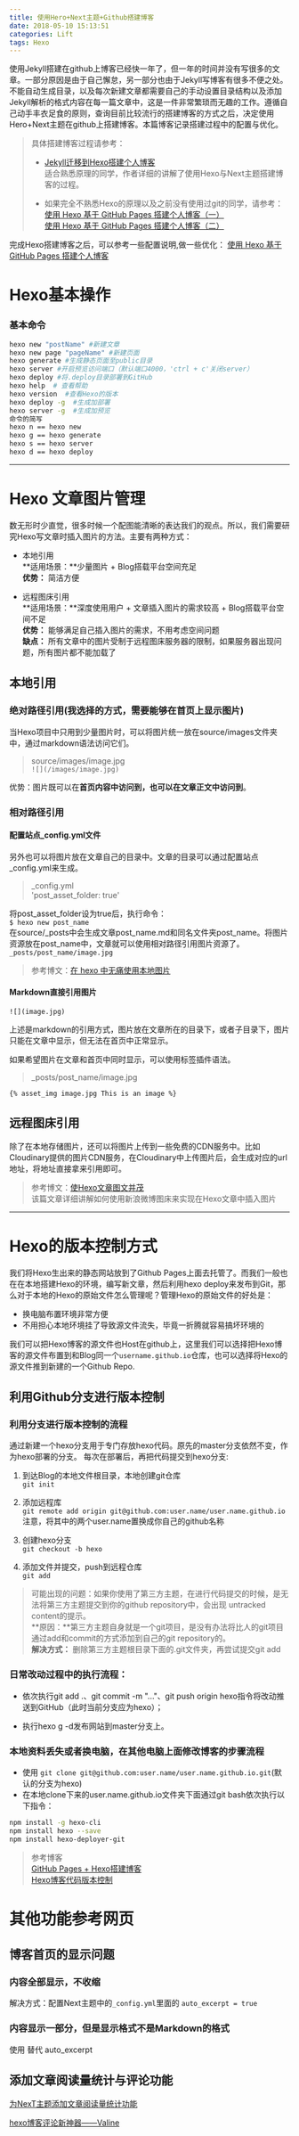 ```yaml
---
title: 使用Hero+Next主题+Github搭建博客
date: 2018-05-10 15:13:51
categories: Lift
tags: Hexo
---
```

使用Jekyll搭建在github上博客已经快一年了，但一年的时间并没有写很多的文章。一部分原因是由于自己懈怠，另一部分也由于Jekyll写博客有很多不便之处。不能自动生成目录，以及每次新建文章都需要自己的手动设置目录结构以及添加Jekyll解析的格式内容在每一篇文章中，这是一件非常繁琐而无趣的工作。遵循自己动手丰衣足食的原则，查询目前比较流行的搭建博客的方式之后，决定使用Hero+Next主题在github上搭建博客。本篇博客记录搭建过程中的配置与优化。

> 具体搭建博客过程请参考：
> - [Jekyll迁移到Hexo搭建个人博客](https://www.ezlippi.com/blog/2016/02/jekyll-to-hexo.html)  
适合熟悉原理的同学，作者详细的讲解了使用Hexo与Next主题搭建博客的过程。
>   
> - 如果完全不熟悉Hexo的原理以及之前没有使用过git的同学，请参考：  
   [使用 Hexo 基于 GitHub Pages 搭建个人博客（一）](https://ehlxr.me/2016/07/23/%E4%BD%BF%E7%94%A8Hexo%E5%9F%BA%E4%BA%8EGitHub-Pages%E6%90%AD%E5%BB%BA%E4%B8%AA%E4%BA%BA%E5%8D%9A%E5%AE%A2%EF%BC%88%E4%B8%80%EF%BC%89/)   
   [使用 Hexo 基于 GitHub Pages 搭建个人博客（二）](https://ehlxr.me/2016/07/23/%E4%BD%BF%E7%94%A8Hexo%E5%9F%BA%E4%BA%8EGitHub-Pages%E6%90%AD%E5%BB%BA%E4%B8%AA%E4%BA%BA%E5%8D%9A%E5%AE%A2%EF%BC%88%E4%BA%8C%EF%BC%89/)
<!-- more -->
完成Hexo搭建博客之后，可以参考一些配置说明,做一些优化：
[使用 Hexo 基于 GitHub Pages 搭建个人博客](https://ehlxr.me/2016/08/30/%E4%BD%BF%E7%94%A8Hexo%E5%9F%BA%E4%BA%8EGitHub-Pages%E6%90%AD%E5%BB%BA%E4%B8%AA%E4%BA%BA%E5%8D%9A%E5%AE%A2%EF%BC%88%E4%B8%89%EF%BC%89/)
# Hexo基本操作
### 基本命令
```sh
hexo new "postName" #新建文章
hexo new page "pageName" #新建页面
hexo generate #生成静态页面至public目录
hexo server #开启预览访问端口（默认端口4000，'ctrl + c'关闭server）
hexo deploy #将.deploy目录部署到GitHub
hexo help  # 查看帮助
hexo version  #查看Hexo的版本
hexo deploy -g  #生成加部署
hexo server -g  #生成加预览
命令的简写
hexo n == hexo new
hexo g == hexo generate
hexo s == hexo server
hexo d == hexo deploy
```
*****
# Hexo 文章图片管理
数无形时少直觉，很多时候一个配图能清晰的表达我们的观点。所以，我们需要研究Hexo写文章时插入图片的方法。主要有两种方式：
- 本地引用  
**适用场景：**少量图片 + Blog搭载平台空间充足  
**优势：** 简洁方便

- 远程图床引用  
**适用场景：**深度使用用户 + 文章插入图片的需求较高 + Blog搭载平台空间不足  
**优势：** 能够满足自己插入图片的需求，不用考虑空间问题  
**缺点：** 所有文章中的图片受制于远程图床服务器的限制，如果服务器出现问题，所有图片都不能加载了

## 本地引用
### 绝对路径引用(我选择的方式，需要能够在首页上显示图片)
当Hexo项目中只用到少量图片时，可以将图片统一放在source/images文件夹中，通过markdown语法访问它们。  
 > source/images/image.jpg  
`![](/images/image.jpg)`  

优势：图片既可以在**首页内容中访问到，也可以在文章正文中访问到**。

### 相对路径引用
#### 配置站点_config.yml文件
另外也可以将图片放在文章自己的目录中。文章的目录可以通过配置站点_config.yml来生成。  
> _config.yml  
'post_asset_folder: true'  

将post_asset_folder设为true后，执行命令：  
`$ hexo new post_name`  
在source/_posts中会生成文章post_name.md和同名文件夹post_name。将图片资源放在post_name中，文章就可以使用相对路径引用图片资源了。  
`_posts/post_name/image.jpg`
> 参考博文：[在 hexo 中无痛使用本地图片](http://www.cnblogs.com/lmf-techniques/articles/6911051.html)

#### Markdown直接引用图片
`![](image.jpg)`  

上述是markdown的引用方式，图片放在文章所在的目录下，或者子目录下，图片只能在文章中显示，但无法在首页中正常显示。

如果希望图片在文章和首页中同时显示，可以使用标签插件语法。  
> _posts/post_name/image.jpg
```
{% asset_img image.jpg This is an image %}
```
## 远程图床引用
除了在本地存储图片，还可以将图片上传到一些免费的CDN服务中。比如Cloudinary提供的图片CDN服务，在Cloudinary中上传图片后，会生成对应的url地址，将地址直接拿来引用即可。
> 参考博文：[使Hexo文章图文并茂](https://mapan.tech/posts/c9c3.html)  
> 该篇文章详细讲解如何使用新浪微博图床来实现在Hexo文章中插入图片
********

# Hexo的版本控制方式
我们将Hexo生出来的静态网站放到了Github Pages上面去托管了。而我们一般也在在本地搭建Hexo的环境，编写新文章，然后利用hexo deploy来发布到Git，那么对于本地的Hexo的原始文件怎么管理呢？管理Hexo的原始文件的好处是：
- 换电脑布置环境非常方便
- 不用担心本地环境挂了导致源文件流失，毕竟一折腾就容易搞坏环境的

我们可以把Hexo博客的源文件也Host在github上，这里我们可以选择把Hexo博客的源文件布置到和Blog同一个`username.github.io`仓库，也可以选择将Hexo的源文件推到新建的一个Github Repo.
## 利用Github分支进行版本控制
### 利用分支进行版本控制的流程
通过新建一个hexo分支用于专门存放hexo代码。原先的master分支依然不变，作为hexo部署的分支。
每次在部署后，再把代码提交到hexo分支:
1. 到达Blog的本地文件根目录，本地创建git仓库  
`git init`

2. 添加远程库  
`git remote add origin git@github.com:user.name/user.name.github.io`  
注意，将其中的两个user.name置换成你自己的github名称

3. 创建hexo分支  
`git checkout -b hexo`  

4. 添加文件并提交，push到远程仓库  
`git add`  
> 可能出现的问题：如果你使用了第三方主题，在进行代码提交的时候，是无法将第三方主题提交到你的github repository中，会出现 untracked content的提示。  
> **原因：**第三方主题自身就是一个git项目，是没有办法将比人的git项目通过add和commit的方式添加到自己的git repository的。  
> **解决方式：** 删除第三方主题根目录下面的.git文件夹，再尝试提交git add

### 日常改动过程中的执行流程：
- 依次执行git add .、git commit -m "..."、git push origin hexo指令将改动推送到GitHub（此时当前分支应为hexo）；

- 执行hexo g -d发布网站到master分支上。

### 本地资料丢失或者换电脑，在其他电脑上面修改博客的步骤流程
- 使用 `git clone git@github.com:user.name/user.name.github.io.git`(默认的分支为hexo)
- 在本地clone下来的user.name.github.io文件夹下面通过git bash依次执行以下指令：
```sh
npm install -g hexo-cli
npm install hexo --save
npm install hexo-deployer-git
```
> 参考博客  
> [GitHub Pages + Hexo搭建博客](http://crazymilk.github.io/2015/12/28/GitHub-Pages-Hexo%E6%90%AD%E5%BB%BA%E5%8D%9A%E5%AE%A2/#more)  
> [Hexo博客代码版本控制](http://chenhuichao.com/2016/02/22/hexo/hexo-guide-3/)  

# 其他功能参考网页
## 博客首页的显示问题
### 内容全部显示，不收缩
解决方式：配置Next主题中的`_config.yml`里面的
`auto_excerpt = true`
### 内容显示一部分，但是显示格式不是Markdown的格式
使用 <!-- more --> 替代 auto_excerpt

## 添加文章阅读量统计与评论功能
[为NexT主题添加文章阅读量统计功能](https://notes.wanghao.work/2015-10-21-%E4%B8%BANexT%E4%B8%BB%E9%A2%98%E6%B7%BB%E5%8A%A0%E6%96%87%E7%AB%A0%E9%98%85%E8%AF%BB%E9%87%8F%E7%BB%9F%E8%AE%A1%E5%8A%9F%E8%83%BD.html#%E9%85%8D%E7%BD%AELeanCloud)

[hexo博客评论新神器——Valine](https://giserdaishaoqing.github.io/2017/11/24/hexo%E5%8D%9A%E5%AE%A2%E8%AF%84%E8%AE%BA%E6%96%B0%E7%A5%9E%E5%99%A8%E2%80%94%E2%80%94Valine/)
